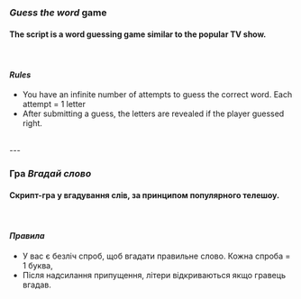 ### *Guess the word* game
#### The script is a word guessing game similar to the popular TV show.

<br/>

#### *Rules*
- You have an infinite number of attempts to guess the correct word. Each attempt = 1 letter
- After submitting a guess, the letters are revealed if the player guessed right.

<br/>
---
<br/>

### Гра *Вгадай слово*
#### Скрипт-гра у вгадування слів, за принципом популярного телешоу.

<br/>

#### *Правила*
- У вас є безліч спроб, щоб вгадати правильне слово. Кожна спроба = 1 буква,
- Після надсилання припущення, літери відкриваються якщо гравець вгадав.